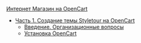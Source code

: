 [Интернет Магазин на OpenCart](file:///C:/Users/User/Downloads/opencart/start.html)

  - [Часть 1. Создание темы Styletour на OpenCart]()
      - [Введение. Организационные вопросы](file:///C:/Users/User/Downloads/opencart/videokurs/part1/part1_1.html)
      - [Установка OpenCart](file:///C:/Users/User/Downloads/opencart/videokurs/part1/part1_2.html)
